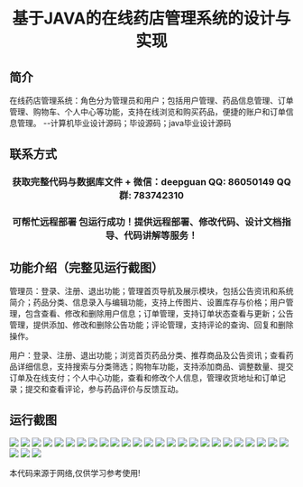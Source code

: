 <p><h1 align="center">基于JAVA的在线药店管理系统的设计与实现</h1></p>

## 简介
在线药店管理系统：角色分为管理员和用户；包括用户管理、药品信息管理、订单管理、购物车、个人中心等功能，支持在线浏览和购买药品，便捷的账户和订单信息管理。    --计算机毕业设计源码；毕设源码；java毕业设计源码


## 联系方式
<p><h3 align="center">获取完整代码与数据库文件 + 微信：deepguan QQ: 86050149 QQ群: 783742310</h3></p>
<p><h3 align="center">可帮忙远程部署 包运行成功！提供远程部署、修改代码、设计文档指导、代码讲解等服务！</h3></p>

## 功能介绍（完整见运行截图）
管理员：登录、注册、退出功能；管理首页导航及展示模块，包括公告资讯和系统简介；药品分类、信息录入与编辑功能，支持上传图片、设置库存与价格；用户管理，包含查看、修改和删除用户信息；订单管理，支持订单状态查看与更新；公告管理，提供添加、修改和删除公告功能；评论管理，支持评论的查询、回复和删除操作。

用户：登录、注册、退出功能；浏览首页药品分类、推荐商品及公告资讯；查看药品详细信息，支持搜索与分类筛选；购物车功能，支持添加商品、调整数量、提交订单及在线支付；个人中心功能，查看和修改个人信息，管理收货地址和订单记录；提交和查看评论，参与药品评价与反馈互动。


## 运行截图
![](img/001.jpg)
![](img/002.jpg)
![](img/003.jpg)
![](img/004.jpg)
![](img/005.jpg)
![](img/006.jpg)
![](img/007.jpg)
![](img/008.jpg)
![](img/009.jpg)
![](img/010.jpg)
![](img/011.jpg)
![](img/012.jpg)
![](img/013.jpg)
![](img/014.jpg)
![](img/015.jpg)
![](img/016.jpg)
![](img/017.jpg)
![](img/018.jpg)
![](img/019.jpg)
![](img/020.jpg)
![](img/021.jpg)
![](img/022.jpg)
![](img/023.jpg)
![](img/024.jpg)
![](img/025.jpg)
![](img/026.jpg)
![](img/027.jpg)
![](img/028.jpg)

<p>本代码来源于网络,仅供学习参考使用!</p>
